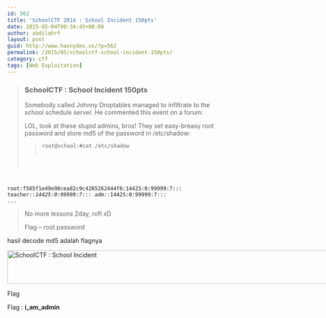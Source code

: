 ```yaml
---
id: 562
title: 'SchoolCTF 2014 : School Incident 150pts'
date: 2015-05-04T00:34:45+00:00
author: abdilahrf
layout: post
guid: http://www.hasnydes.us/?p=562
permalink: /2015/05/schoolctf-school-incident-150pts/
category: ctf
tags: [Web Exploitation]
---
```

> ### SchoolCTF : School Incident 150pts
> 
> Somebody called Johnny Droptables managed to infiltrate to the school schedule server. He commented this event on a forum:
> 
> LOL, look at these stupid admins, bros! They set easy-breasy root password and store md5 of the password in /etc/shadow:
> 
> > <pre><code class="language-apacheconf">root@school:#cat /etc/shadow
root:f505f1e49e98cea82c9c4265262444f6:14425:0:99999:7:::
teacher:*:14425:0:99999:7:::
adm:*:14425:0:99999:7:::
...</code></pre>
> 
> No more lessons 2day, rofl xD
> 
> Flag &#8211; root password

<!--more-->

hasil decode md5 adalah flagnya

<div id="attachment_563" style="width: 1061px" class="wp-caption aligncenter">
  <a href="http://abdilahrf.github.io/images/2015/05/flag3.png"><img class="size-full wp-image-563" src="http://abdilahrf.github.io/images/2015/05/flag3.png" alt="SchoolCTF : School Incident" width="1051" height="77" /></a>
  
  <p class="wp-caption-text">
    Flag
  </p>
</div>

Flag : **i\_am\_admin**